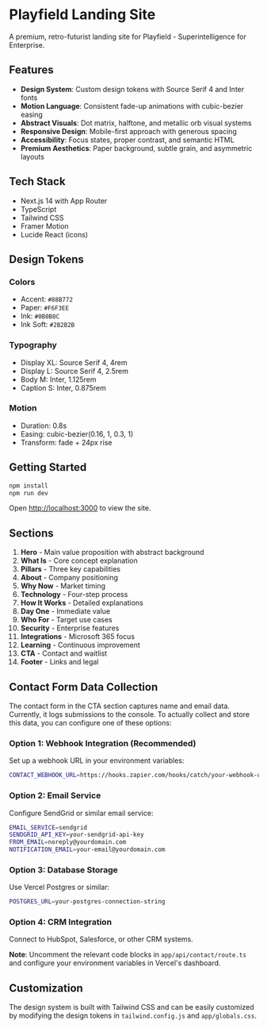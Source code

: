 # Playfield Landing Site

A premium, retro-futurist landing site for Playfield - Superintelligence for Enterprise.

## Features

- **Design System**: Custom design tokens with Source Serif 4 and Inter fonts
- **Motion Language**: Consistent fade-up animations with cubic-bezier easing
- **Abstract Visuals**: Dot matrix, halftone, and metallic orb visual systems
- **Responsive Design**: Mobile-first approach with generous spacing
- **Accessibility**: Focus states, proper contrast, and semantic HTML
- **Premium Aesthetics**: Paper background, subtle grain, and asymmetric layouts

## Tech Stack

- Next.js 14 with App Router
- TypeScript
- Tailwind CSS
- Framer Motion
- Lucide React (icons)

## Design Tokens

### Colors

- Accent: `#88B772`
- Paper: `#F6F3EE`
- Ink: `#0B0B0C`
- Ink Soft: `#2B2B2B`

### Typography

- Display XL: Source Serif 4, 4rem
- Display L: Source Serif 4, 2.5rem
- Body M: Inter, 1.125rem
- Caption S: Inter, 0.875rem

### Motion

- Duration: 0.8s
- Easing: cubic-bezier(0.16, 1, 0.3, 1)
- Transform: fade + 24px rise

## Getting Started

```bash
npm install
npm run dev
```

Open [http://localhost:3000](http://localhost:3000) to view the site.

## Sections

1. **Hero** - Main value proposition with abstract background
2. **What Is** - Core concept explanation
3. **Pillars** - Three key capabilities
4. **About** - Company positioning
5. **Why Now** - Market timing
6. **Technology** - Four-step process
7. **How It Works** - Detailed explanations
8. **Day One** - Immediate value
9. **Who For** - Target use cases
10. **Security** - Enterprise features
11. **Integrations** - Microsoft 365 focus
12. **Learning** - Continuous improvement
13. **CTA** - Contact and waitlist
14. **Footer** - Links and legal

## Contact Form Data Collection

The contact form in the CTA section captures name and email data. Currently, it logs submissions to the console. To actually collect and store this data, you can configure one of these options:

### Option 1: Webhook Integration (Recommended)

Set up a webhook URL in your environment variables:

```bash
CONTACT_WEBHOOK_URL=https://hooks.zapier.com/hooks/catch/your-webhook-url
```

### Option 2: Email Service

Configure SendGrid or similar email service:

```bash
EMAIL_SERVICE=sendgrid
SENDGRID_API_KEY=your-sendgrid-api-key
FROM_EMAIL=noreply@yourdomain.com
NOTIFICATION_EMAIL=your-email@yourdomain.com
```

### Option 3: Database Storage

Use Vercel Postgres or similar:

```bash
POSTGRES_URL=your-postgres-connection-string
```

### Option 4: CRM Integration

Connect to HubSpot, Salesforce, or other CRM systems.

**Note**: Uncomment the relevant code blocks in `app/api/contact/route.ts` and configure your environment variables in Vercel's dashboard.

## Customization

The design system is built with Tailwind CSS and can be easily customized by modifying the design tokens in `tailwind.config.js` and `app/globals.css`.
